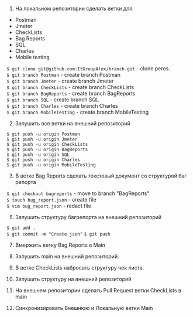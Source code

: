 1. На локальном репозитории сделать ветки для:
- Postman
- Jmeter
- CheckLists
- Bag Reports
- SQL
- Charles
- Mobile testing

 `$ git clone git@github.com:ItGroupAlex/branch.git` - clone peros.  
 `$ git branch Postman` - create branch Postman   
 `$ git branch Jmeter` - create branch Jmeter   
 `$ git branch CheckLists` - create branch CheckLists   
 `$ git branch BagReports` - create branch BagReports   
 `$ git branch SQL` - create branch SQL   
 `$ git branch Charles` - create branch Charles   
 `$ git branch MobileTesting` - create branch MobileTesting   

2. Запушить все ветки на внешний репозиторий

`$ git push -u origin Postman`  
`$ git push -u origin Jmeter`  
`$ git push -u origin CheckLists`  
`$ git push -u origin BagReports`  
`$ git push -u origin SQL`  
`$ git push -u origin Charles`  
`$ git push -u origin MobileTesting`  

3. В ветке Bag Reports сделать текстовый документ со структурой баг репорта

`$ git checkout bagreports` - move to branch "BagReports"  
`$ touch bug_report.json` - create file  
`$ vim bug_report.json`   - redact file  

5. Запушить структуру багрепорта на внешний репозиторий

`$ git add .`  
`$ git commit -m "Create json"`
`$ git push`

7. Вмержить ветку Bag Reports в Main


9. Запушить main на внешний репозиторий.
10. В ветке CheckLists набросать структуру чек листа.
11. Запушить структуру на внешний репозиторий
12. На внешнем репозитории сделать Pull Request ветки CheckLists в main
13. Синхронизировать Внешнюю и Локальную ветки Main
